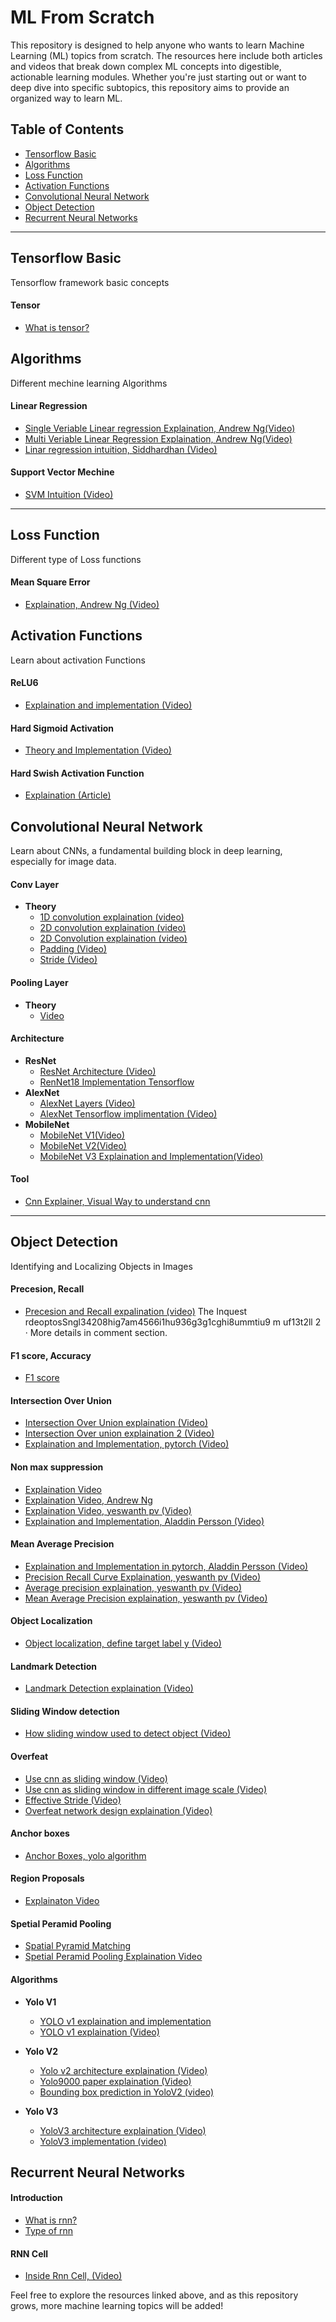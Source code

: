 # ML From Scratch

This repository is designed to help anyone who wants to learn Machine Learning (ML) topics from scratch. The resources here include both articles and videos that break down complex ML concepts into digestible, actionable learning modules. Whether you're just starting out or want to deep dive into specific subtopics, this repository aims to provide an organized way to learn ML.

## Table of Contents
- [Tensorflow Basic](#tensorflow-basic)
- [Algorithms](#algorithms)
- [Loss Function](#loss-function)
- [Activation Functions](#activation-functions)
- [Convolutional Neural Network](#convolutional-neural-network)
- [Object Detection](#object-detection)
- [Recurrent Neural Networks](#recurrent-neural-networks)

---

## Tensorflow Basic
Tensorflow framework basic concepts

#### Tensor
 - [What is tensor?](https://www.youtube.com/watch?v=f5liqUk0ZTw)


## Algorithms
Different mechine learning Algorithms

#### Linear Regression
 - [Single Veriable Linear regression Explaination, Andrew Ng(Video)](https://www.youtube.com/watch?v=dLc-lfEEYss&list=PLkDaE6sCZn6FNC6YRfRQc_FbeQrF8BwGI&index=9)
 - [Multi Veriable Linear Regression Explaination, Andrew Ng(Video)](https://www.youtube.com/watch?v=jXg0vU0y1ak&list=PLkDaE6sCZn6FNC6YRfRQc_FbeQrF8BwGI&index=21)
 - [Linar regression intuition, Siddhardhan (Video)](https://www.youtube.com/watch?v=AZ32LbLcPV0&list=PLfFghEzKVmjsNtIRwErklMAN8nJmebB0I&index=82)

#### Support Vector Mechine
 - [SVM Intuition (Video)](https://www.youtube.com/watch?v=pCQQaeC9WRE&list=PLfFghEzKVmjsNtIRwErklMAN8nJmebB0I&index=96)

---
## Loss Function
Different type of Loss functions

#### Mean Square Error
 - [Explaination, Andrew Ng (Video)](https://www.youtube.com/watch?v=nne3VzsfjC0)


## Activation Functions
Learn about activation Functions


#### ReLU6
 - [Explaination and implementation (Video)](https://www.youtube.com/watch?v=OhGDEPx3pBc)
 
#### Hard Sigmoid Activation
 - [Theory and Implementation (Video)](https://www.youtube.com/watch?v=2NOF6bo3Jvw)
 
#### Hard Swish Activation Function
 - [Explaination (Article)](https://medium.com/@akp83540/hardswish-activation-function-62fb36870bf4)

## Convolutional Neural Network
Learn about CNNs, a fundamental building block in deep learning, especially for image data.

#### Conv Layer
- **Theory**
  - [1D convolution explaination (video)](https://www.youtube.com/watch?v=yd_j_zdLDWs)
  - [2D convolution explaination (video)](https://www.youtube.com/watch?v=sTTuaNp5LTw)
  - [2D Convolution explaination (video)](https://www.youtube.com/watch?v=gLwX3zHkims)
  - [Padding (Video)](https://www.youtube.com/watch?v=-1xVmU8Z6Bs)
  - [Stride (Video)](https://www.youtube.com/watch?v=lxk_nmpqI5M)

#### Pooling Layer
- **Theory**
  - [Video](https://www.youtube.com/watch?v=E5Z7FQp7AQQ)

#### Architecture
- **ResNet**
  - [ResNet Architecture (Video)](https://www.youtube.com/watch?v=Q1JCrG1bJ-A)
  - [RenNet18 Implementation Tensorflow](https://medium.com/analytics-vidhya/resnet-understand-and-implement-from-scratch-d0eb9725e0db)
- **AlexNet**
  - [AlexNet Layers (Video)](https://www.youtube.com/watch?v=7LQSdPjWjdA)
  - [AlexNet Tensorflow implimentation (Video)](https://www.youtube.com/watch?v=c2kKFSkAF10)
- **MobileNet**
  - [MobileNet V1(Video)](https://www.youtube.com/watch?v=ocleY6pRPkY)
  - [MobileNet V2(Video)](https://www.youtube.com/watch?v=ocleY6pRPkY&t=806s)
  - [MobileNet V3 Explaination and Implementation(Video)](https://www.youtube.com/watch?v=0oqs-inp7sA)
  
#### Tool
- [Cnn Explainer, Visual Way to understand cnn](https://poloclub.github.io/cnn-explainer/)

---

## Object Detection
Identifying and Localizing Objects in Images

#### Precesion, Recall
 - [Precesion and Recall expalination (video)](https://www.youtube.com/watch?v=v6JaHuObeK4&list=PL1GQaVhO4f_jLxOokW7CS5kY_J1t1T17S&index=4)
 The Inquest
rdeoptosSngl34208hig7am4566i1hu936g3g1cghi8ummtiu9
m
uf13t2ll
2
  · 
More details in comment section.
#### F1 score, Accuracy
 - [F1 score](https://www.youtube.com/watch?v=ji48Lz6amMc&list=PL1GQaVhO4f_jLxOokW7CS5kY_J1t1T17S&index=8)

#### Intersection Over Union
 - [Intersection Over Union explaination (Video)](https://www.youtube.com/watch?v=m9xujrLZYBw&list=PL1GQaVhO4f_jLxOokW7CS5kY_J1t1T17S&index=11)
 - [Intersection Over union explaination 2 (Video)](https://www.youtube.com/watch?v=_Zgxy1nlQmo&list=PLWGaJc7r2amXc-Gq6rLdktkUB0TTRzrDQ&index=82)
 - [Explaination and Implementation, pytorch (Video)](https://www.youtube.com/watch?v=XXYG5ZWtjj0&list=PLhhyoLH6Ijfw0TpCTVTNk42NN08H6UvNq&index=2)

#### Non max suppression
 - [Explaination Video](https://www.youtube.com/watch?v=07jFApuhh4I)
 - [Explaination Video, Andrew Ng](https://www.youtube.com/watch?v=VAo84c1hQX8)
 - [Explaination Video, yeswanth pv (Video)](https://www.youtube.com/watch?v=hC00rofqJQY&list=PLWGaJc7r2amXc-Gq6rLdktkUB0TTRzrDQ&index=83)
 - [Explaination and Implementation, Aladdin Persson (Video)](https://www.youtube.com/watch?v=YDkjWEN8jNA&list=PLhhyoLH6Ijfw0TpCTVTNk42NN08H6UvNq&index=3)

#### Mean Average Precision
 - [Explaination and Implementation in pytorch, Aladdin Persson (Video)](https://www.youtube.com/watch?v=FppOzcDvaDI&list=PLhhyoLH6Ijfw0TpCTVTNk42NN08H6UvNq&index=4)
 - [Precision Recall Curve Explaination, yeswanth pv (Video)](https://www.youtube.com/watch?v=QdWidmgLwbw&list=PL1GQaVhO4f_jLxOokW7CS5kY_J1t1T17S&index=13)
 - [Average precision explaination, yeswanth pv (Video)](https://www.youtube.com/watch?v=QdWidmgLwbw&list=PL1GQaVhO4f_jLxOokW7CS5kY_J1t1T17S&index=14)
 - [Mean Average Precision explaination, yeswanth pv (Video)](https://www.youtube.com/watch?v=QdWidmgLwbw&list=PL1GQaVhO4f_jLxOokW7CS5kY_J1t1T17S&index=15)

#### Object Localization
 - [Object localization, define target label y (Video)](https://www.youtube.com/watch?v=XJ0g9-_Ti4U&list=PLWGaJc7r2amXc-Gq6rLdktkUB0TTRzrDQ&index=77)

#### Landmark Detection
 - [Landmark Detection explaination (Video)](https://www.youtube.com/watch?v=aViJpBUJKq8&list=PLWGaJc7r2amXc-Gq6rLdktkUB0TTRzrDQ&index=78)

#### Sliding Window detection
 - [How sliding window used to detect object (Video)](https://www.youtube.com/watch?v=17Q70NuRwZE&list=PLWGaJc7r2amXc-Gq6rLdktkUB0TTRzrDQ&index=79)

#### Overfeat
 - [Use cnn as sliding window (Video)](https://www.youtube.com/watch?v=3QO8ZuS8ACU&list=PLWGaJc7r2amXc-Gq6rLdktkUB0TTRzrDQ&index=80)
 - [Use cnn as sliding window in different image scale (Video)](https://www.youtube.com/watch?v=t5PHp8uSMKo&list=PL1GQaVhO4f_jLxOokW7CS5kY_J1t1T17S&index=53)
 - [Effective Stride (Video)](https://www.youtube.com/watch?v=50-PhoCJEOk&list=PL1GQaVhO4f_jLxOokW7CS5kY_J1t1T17S&index=54)
 - [Overfeat network design explaination (Video)](https://www.youtube.com/watch?v=JKTzkcaWfuk&list=PL1GQaVhO4f_jLxOokW7CS5kY_J1t1T17S&index=55)

#### Anchor boxes
 - [Anchor Boxes, yolo algorithm](https://www.youtube.com/watch?v=Ba4QdJjy5qQ&list=PLWGaJc7r2amXc-Gq6rLdktkUB0TTRzrDQ&index=84)
   
#### Region Proposals
 - [Explainaton Video](https://www.youtube.com/watch?v=uX4LLf-33p0&list=PL1GQaVhO4f_jLxOokW7CS5kY_J1t1T17S&index=60)
   
#### Spetial Peramid Pooling
 - [Spatial Pyramid Matching](https://www.youtube.com/watch?v=6MwuK2wHlOg&list=PL1GQaVhO4f_jLxOokW7CS5kY_J1t1T17S&index=69)
 - [Spetial Peramid Pooling Explaination Video](https://www.youtube.com/watch?v=2IoHC_fhrFU&list=PL1GQaVhO4f_jLxOokW7CS5kY_J1t1T17S&index=70)

#### Algorithms
- **Yolo V1**
  - [YOLO v1 explaination and implementation](https://www.youtube.com/watch?v=n9_XyCGr-MI&list=PLhhyoLH6Ijfw0TpCTVTNk42NN08H6UvNq&index=5)
  - [YOLO v1 explaination (Video)](https://www.youtube.com/watch?v=zgbPj4lSc58&list=PL1u-h-YIOL0sZJsku-vq7cUGbqDEeDK0a&index=1)
   
- **Yolo V2**
  - [Yolo v2 architecture explaination (Video)](https://www.youtube.com/watch?v=PYpn1GSwWnc&list=PL1u-h-YIOL0sZJsku-vq7cUGbqDEeDK0a&index=2)
  - [Yolo9000 paper explaination (Video)](https://www.youtube.com/watch?v=PYpn1GSwWnc&list=PL1u-h-YIOL0sZJsku-vq7cUGbqDEeDK0a&index=2)
  - [Bounding box prediction in YoloV2 (video)](https://www.youtube.com/watch?v=-nLJyxhl8bY&list=PLivJwLo9VCUJXdO8SiOjZTWr_fXrAy4OQ&index=9)
   
- **Yolo V3**
  - [YoloV3 architecture explaination (Video)](https://www.youtube.com/watch?v=9fhAbvPWzKs&list=PL1u-h-YIOL0sZJsku-vq7cUGbqDEeDK0a&index=4)
  - [YoloV3 implementation (video)](https://www.youtube.com/watch?v=Grir6TZbc1M&list=PLhhyoLH6Ijfw0TpCTVTNk42NN08H6UvNq&index=6)

## Recurrent Neural Networks

#### Introduction
 - [What is rnn?](https://www.youtube.com/watch?v=lWPkNkShNbo&list=PLuhqtP7jdD8ARBnzj8SZwNFhwWT89fAFr&index=1)
 - [Type of rnn](https://www.youtube.com/watch?v=R2ZhLI2-vHI&list=PLuhqtP7jdD8ARBnzj8SZwNFhwWT89fAFr&index=2)

#### RNN Cell
 - [Inside Rnn Cell, (Video)](https://www.youtube.com/watch?v=7ZQgK_MV_t0&list=PLuhqtP7jdD8ARBnzj8SZwNFhwWT89fAFr&index=3)


Feel free to explore the resources linked above, and as this repository grows, more machine learning topics will be added!
